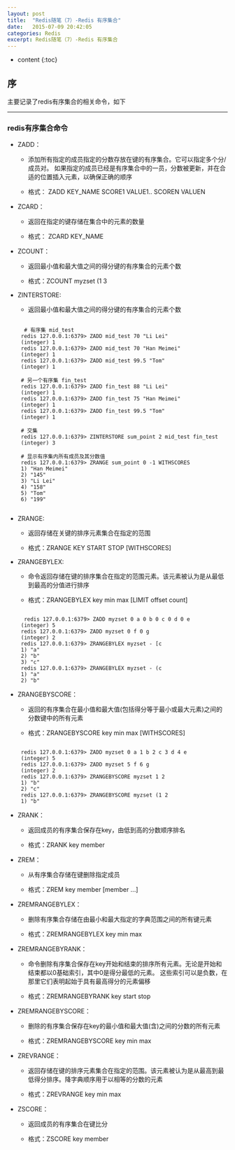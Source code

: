 ```yaml
---
layout: post
title:  "Redis随笔（7）-Redis 有序集合"
date:   2015-07-09 20:42:05
categories: Redis
excerpt: Redis随笔（7）-Redis 有序集合
---
```


* content
{:toc}


## 序

主要记录了redis有序集合的相关命令，如下

---

### redis有序集合命令

 * ZADD：

   *  添加所有指定的成员指定的分数存放在键的有序集合。它可以指定多个分/成员对。
        如果指定的成员已经是有序集合中的一员，分数被更新，并在合适的位置插入元素，以确保正确的顺序

   * 格式： ZADD KEY_NAME SCORE1 VALUE1.. SCOREN VALUEN

 * ZCARD：

   * 返回在指定的键存储在集合中的元素的数量

   * 格式： ZCARD KEY_NAME

 * ZCOUNT：

   * 返回最小值和最大值之间的得分键的有序集合的元素个数

   * 格式：ZCOUNT myzset (1 3

 * ZINTERSTORE:

   * 返回最小值和最大值之间的得分键的有序集合的元素个数
    <pre><code>
     # 有序集 mid_test
    redis 127.0.0.1:6379> ZADD mid_test 70 "Li Lei"
    (integer) 1
    redis 127.0.0.1:6379> ZADD mid_test 70 "Han Meimei"
    (integer) 1
    redis 127.0.0.1:6379> ZADD mid_test 99.5 "Tom"
    (integer) 1

    # 另一个有序集 fin_test
    redis 127.0.0.1:6379> ZADD fin_test 88 "Li Lei"
    (integer) 1
    redis 127.0.0.1:6379> ZADD fin_test 75 "Han Meimei"
    (integer) 1
    redis 127.0.0.1:6379> ZADD fin_test 99.5 "Tom"
    (integer) 1

    # 交集
    redis 127.0.0.1:6379> ZINTERSTORE sum_point 2 mid_test fin_test
    (integer) 3

    # 显示有序集内所有成员及其分数值
    redis 127.0.0.1:6379> ZRANGE sum_point 0 -1 WITHSCORES
    1) "Han Meimei"
    2) "145"
    3) "Li Lei"
    4) "158"
    5) "Tom"
    6) "199"
    </code></pre>

 * ZRANGE:

   * 返回存储在关键的排序元素集合在指定的范围

   * 格式：ZRANGE KEY START STOP [WITHSCORES]

 * ZRANGEBYLEX:

   * 命令返回存储在键的排序集合在指定的范围元素。该元素被认为是从最低到最高的分值进行排序

   * 格式：ZRANGEBYLEX key min max [LIMIT offset count]
   <pre><code>
     redis 127.0.0.1:6379> ZADD myzset 0 a 0 b 0 c 0 d 0 e
    (integer) 5
    redis 127.0.0.1:6379> ZADD myzset 0 f 0 g
    (integer) 2
    redis 127.0.0.1:6379> ZRANGEBYLEX myzset - [c
    1) "a"
    2) "b"
    3) "c"
    redis 127.0.0.1:6379> ZRANGEBYLEX myzset - (c
    1) "a"
    2) "b"
   </code></pre>

 * ZRANGEBYSCORE：

   * 返回的有序集合在最小值和最大值(包括得分等于最小或最大元素)之间的分数键中的所有元素

   * 格式：ZRANGEBYSCORE key min max [WITHSCORES]
   <pre><code>
    redis 127.0.0.1:6379> ZADD myzset 0 a 1 b 2 c 3 d 4 e
    (integer) 5
    redis 127.0.0.1:6379> ZADD myzset 5 f 6 g
    (integer) 2
    redis 127.0.0.1:6379> ZRANGEBYSCORE myzset 1 2
    1) "b"
    2) "c"
    redis 127.0.0.1:6379> ZRANGEBYSCORE myzset (1 2
    1) "b"
   </code></pre>

 * ZRANK：

   * 返回成员的有序集合保存在key，由低到高的分数顺序排名

   * 格式：ZRANK key member

 * ZREM：

   * 从有序集合存储在键删除指定成员

   * 格式：ZREM key member [member ...]

 * ZREMRANGEBYLEX：

   * 删除有序集合存储在由最小和最大指定的字典范围之间的所有键元素

   * 格式：ZREMRANGEBYLEX key min max

 * ZREMRANGEBYRANK：

   * 命令删除有序集合保存在key开始和结束的排序所有元素。无论是开始和结束都以0基础索引，其中0是得分最低的元素。
        这些索引可以是负数，在那里它们表明起始于具有最高得分的元素偏移

   * 格式：ZREMRANGEBYRANK key start stop

 * ZREMRANGEBYSCORE：

   * 删除的有序集合保存在key的最小值和最大值(含)之间的分数的所有元素

   * 格式：ZREMRANGEBYSCORE key min max

 * ZREVRANGE：

   * 返回存储在键的排序元素集合在指定的范围。该元素被认为是从最高到最低得分排序。降字典顺序用于以相等的分数的元素

   * 格式：ZREVRANGE key min max

 * ZSCORE：

   * 返回成员的有序集合在键比分

   * 格式：ZSCORE key member

